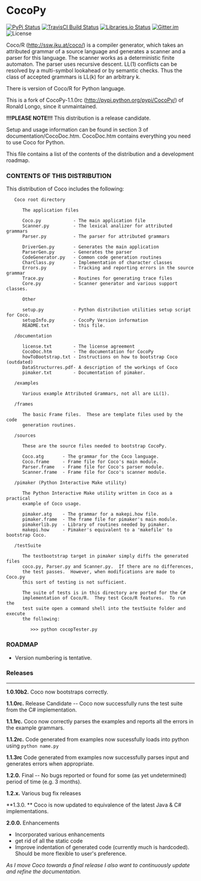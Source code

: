 # CocoPy
[![PyPi Status](https://img.shields.io/pypi/v/CocoPy.svg)](https://pypi.python.org/pypi/CocoPy)
[![TravisCI Build Status](https://travis-ci.org/KOLANICH/CocoPy.svg?branch=master)](https://travis-ci.org/KOLANICH/CoCoPy)
[![Libraries.io Status](https://img.shields.io/librariesio/github/KOLANICH/CoCoPy.svg)](https://libraries.io/github/KOLANICH/CoCoPy)
[![Gitter.im](https://badges.gitter.im/CoCoPy/Lobby.svg)](https://gitter.im/CoCoPy/Lobby)
![License](https://img.shields.io/github/license/KOLANICH/CoCoPy.svg)

Coco/R (http://ssw.jku.at/coco/) is a compiler generator, which takes an
attributed grammar of a source language and generates a scanner and a parser
for this language. The scanner works as a deterministic finite automaton.
The parser uses recursive descent. LL(1) conflicts can be resolved by a
multi-symbol lookahead or by semantic checks. Thus the class of accepted
grammars is LL(k) for an arbitrary k.

There is version of Coco/R for Python language.

This is a fork of CocoPy-1.1.0rc (http://pypi.python.org/pypi/CocoPy/) of
Ronald Longo, since it unmaintained.


**!!!PLEASE NOTE!!!**
This distribution is a release candidate.

Setup and usage information can be found in section 3 of
documentation/CocoDoc.htm.  CocoDoc.htm contains everything you need to
use Coco for Python.

This file contains a list of the contents of the distribution and a
development roadmap.

### CONTENTS OF THIS DISTRIBUTION

This distribution of Coco includes the following:

```
   Coco root directory

      The application files

      Coco.py            - The main application file
      Scanner.py         - The lexical analizer for attributed grammars
      Parser.py          - The parser for attributed grammars

      DriverGen.py       - Generates the main application
      ParserGen.py       - Generates the parser
      CodeGenerator.py   - Common code generation routines
      CharClass.py       - Implementation of character classes
      Errors.py          - Tracking and reporting errors in the source grammar
      Trace.py           - Routines for generating trace files
      Core.py            - Scanner generator and various support classes.

      Other

      setup.py           - Python distribution utilities setup script for Coco.
      setupInfo.py       - CocoPy Version information
      README.txt         - this file.

   /documentation

      license.txt        - The license agreement
      CocoDoc.htm        - The documentation for CocoPy
      howToBootstrap.txt - Instructions on how to bootstrap Coco (outdated)
      DataStructurres.pdf- A description of the workings of Coco
      pimaker.txt        - Documentation of pimaker.

   /examples

      Various example Attributed Grammars, not all are LL(1).

   /frames

      The basic Frame files.  These are template files used by the code
      generation routines.

   /sources

      These are the source files needed to bootstrap CocoPy.

      Coco.atg       - The grammar for the Coco language.
      Coco.frame     - Frame file for Coco's main module.
      Parser.frame   - Frame file for Coco's parser module.
      Scanner.frame  - Frame file for Coco's scanner module.

   /pimaker (Python Interactive Make utility)

      The Python Interactive Make utility written in Coco as a practical
      example of Coco usage.

      pimaker.atg    - The grammar for a makepi.how file.
      pimaker.frame  - The frame file for pimaker's main module.
      pimakerlib.py  - Library of routines needed by pimaker.
      makepi.how     - Pimaker's equivalent to a 'makefile' to bootstrap Coco.

   /testSuite

      The testbootstrap target in pimaker simply diffs the generated files
      coco.py, Parser.py and Scanner.py.  If there are no differences,
      the test passes.  However, when modifications are made to Coco.py
      this sort of testing is not sufficient.

      The suite of tests is in this directory are ported for the C#
      implementation of Coco/R.  They test Coco/R features.  To run the
      test suite open a command shell into the testSuite folder and execute
      the following:

         >>> python cocopTester.py
```

### ROADMAP

   - Version numbering is tentative.


### Releases
-------- 
**1.0.10b2.**  Coco now bootstraps correctly.

**1.1.0rc.**  Release Candidate -- Coco now successfully runs the test suite from the C# implementation.

**1.1.1rc.**   Coco now correctly parses the examples and reports all the errors
           in the example grammars.

**1.1.2rc.**  Code generated from examples now sucessfully loads into python using `python name.py`

**1.1.3rc**    Code generated from examples now successfully parses input and generates errors when appropriate.

**1.2.0.**     Final -- No bugs reported or found for some (as yet undetermined) period of time (e.g. 3 months).

**1.2.x.**    Various bug fix releases

**1.3.0. **    Coco is now updated to equivalence of the latest Java & C# implementations.

**2.0.0.**    Enhancements 
- Incorporated various enhancements
- get rid of all the static code
- Improve indentation of generated code (currently much is hardcoded).  Should be more flexible to user's preference.


*As I move Coco towards a final release I also want to continuously update
and refine the documentation.*
